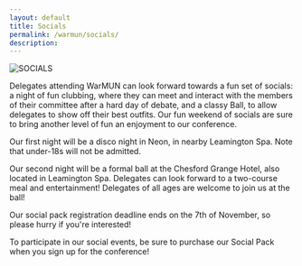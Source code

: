```yaml
---
layout: default
title: Socials
permalink: /warmun/socials/
description:
---
```

![SOCIALS](https://user-images.githubusercontent.com/55463665/136006765-63ff283c-dcfc-47b7-bbd5-e59b33efd2f6.jpg)

Delegates attending WarMUN can look forward towards a fun set of socials: a night of fun clubbing, where they can meet and interact with the members of their committee after a hard day of debate, and a classy Ball, to allow delegates to show off their best outfits. Our fun weekend of socials are sure to bring another level of fun an enjoyment to our conference.

Our first night will be a disco night in Neon, in nearby Leamington Spa. Note that under-18s will not be admitted.

Our second night will be a formal ball at the Chesford Grange Hotel, also located in Leamington Spa. Delegates can look forward to a two-course meal and entertainment! Delegates of all ages are welcome to join us at the ball!

Our social pack registration deadline ends on the 7th of November, so please hurry if you're interested!

To participate in our social events, be sure to purchase our Social Pack when you sign up for the conference!
